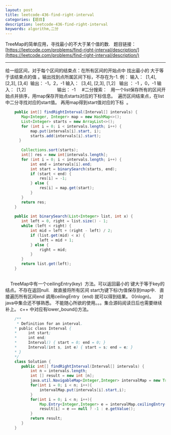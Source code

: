 ```yaml
---
layout: post
title: leetcode-436-find-right-interval
categories: [题目] 
description: leetcode-436-find-right-interval
keywords: algorithm,二分
---
```



TreeMap的简单应用，寻找最小的不大于某个值的数.   题目链接：[https://leetcode.com/problems/find-right-interval/description/](https://leetcode.com/problems/find-right-interval/description/)  

* * *

给一组区间，对于每个区间的结束点：在所有区间的开始点中 找出最小的 大于等于该结束点的值 。输出找到点所属区间下标，不存在为-1\. 例： 输入：  \[1,4\], \[2,3\], \[3,4\]  输出： -1，2，-1 输入：  \[3,4\], \[2,3\], \[1,2\]   输出 ： -1 ，0，-1 输入：  \[1,2\]                         输出： -1     #二分搜索：   用一个list保存所有的区间开始点并排序，用map保存开始点starts对应的下标信息。  遍历区间结束点，在list中二分寻找对应的start值。 再用map得到start值对应的下标  。  

```java
    public int[] findRightInterval(Interval[] intervals) {
       Map<Integer, Integer> map = new HashMap<>();
       List<Integer> starts = new ArrayList<>();
       for (int i = 0; i < intervals.length; i++) {
           map.put(intervals[i].start, i);
           starts.add(intervals[i].start);
      }
       
       Collections.sort(starts);
       int[] res = new int[intervals.length];
       for (int i = 0; i < intervals.length; i++) {
           int end = intervals[i].end;
           int start = binarySearch(starts, end);
           if (start < end) {
               res[i] = -1;
           } else {
               res[i] = map.get(start);
           }
       }
       return res;
    }
    
    public int binarySearch(List<Integer> list, int x) {
       int left = 0, right = list.size() - 1;
       while (left < right) {
           int mid = left + (right - left) / 2;
           if (list.get(mid) < x) { 
               left = mid + 1;
           } else {
               right = mid;
           }
       }
       return list.get(left);
    }
	
```
    TreeMap中有一个ceilingEntry(key)  方法。可以返回最小的 键大于等于key的结点。不存在返回null.   故直接将所有区间 start为键下标i为值保存到map中.   直接遍历所有区间end 调用ceilingEntry（end) 就可以得到结果。 0(nlogn)。    对java中集合还不够熟悉。 不能随心所欲的使用。。。集合源码阅读日后也需要继续补上。 c++ 中对应有lower_bound()方法。  

```java
    /**
     * Definition for an interval.
    * public class Interval {
    *     int start;
    *     int end;
    *     Interval() { start = 0; end = 0; }
    *     Interval(int s, int e) { start = s; end = e; }
    * }
    */
    class Solution {
       public int[] findRightInterval(Interval[] intervals) {
           int n = intervals.length;
           int [] result = new int [n];
           java.util.NavigableMap<Integer,Integer> intervalMap = new TreeMap<>();
           for(int i = 0; i < n; i++){
               intervalMap.put(intervals[i].start,i);
           }
           for(int i = 0; i < n; i++){
               Map.Entry<Integer,Integer> e = intervalMap.ceilingEntry(intervals[i].end);
               result[i] = e == null ? -1 : e.getValue();
           }
           return result;
       }
    }
```	
